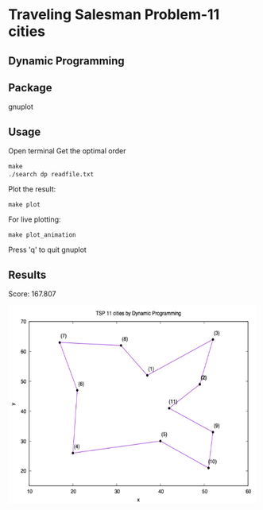 # Traveling Salesman Problem-11 cities

## Dynamic Programming

## Package
gnuplot

## Usage
Open terminal
Get the optimal order
```
make
./search dp readfile.txt
```
Plot the result:
```
make plot
```
For live plotting:
```
make plot_animation
```
Press 'q' to quit gnuplot

## Results

<!-- Best path: 1, 3, 2, 11, 9, 10, 5, 4, 6, 7, 8, 1\ -->
Score: 167.807

<img src=img/tsp11-dp.png width="500" height="400">
